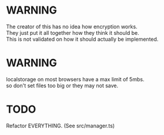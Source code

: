   
# WARNING  
  
The creator of this has no idea how encryption works.  
They just put it all together how they think it should be.  
This is not validated on how it should actually be implemented.  
  
# WARNING  
  
localstorage on most browsers have a max limit of 5mbs.  
so don't set files too big or they may not save.  
  
# TODO  
  
Refactor EVERYTHING. (See src/manager.ts)  
  